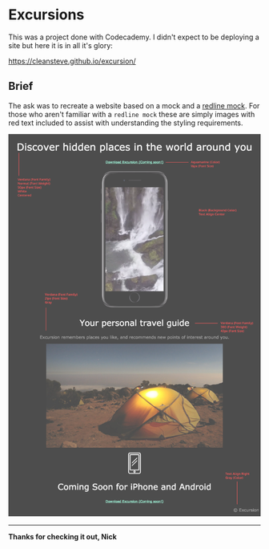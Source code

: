 # Excursions

This was a project done with Codecademy. I didn't expect to be deploying a site but here it is in all it's glory:

https://cleansteve.github.io/excursion/

## Brief

The ask was to recreate a website based on a mock and a [redline mock](https://www.uxbeginner.com/glossary/redlining/). For those who aren't familiar with a `redline mock` these are simply images with red text included to assist with understanding the styling requirements.

![redline mock](./resources/images/excursion_redline.png)

---

**Thanks for checking it out, Nick**
